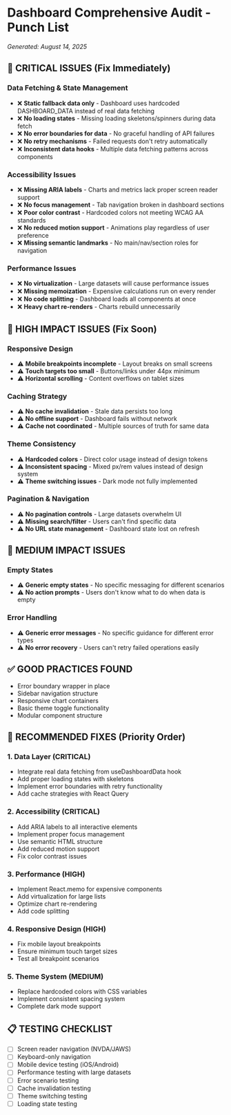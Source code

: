 # Dashboard Comprehensive Audit - Punch List
*Generated: August 14, 2025*

## 🚨 CRITICAL ISSUES (Fix Immediately)

### Data Fetching & State Management
- ❌ **Static fallback data only** - Dashboard uses hardcoded DASHBOARD_DATA instead of real data fetching
- ❌ **No loading states** - Missing loading skeletons/spinners during data fetch
- ❌ **No error boundaries for data** - No graceful handling of API failures  
- ❌ **No retry mechanisms** - Failed requests don't retry automatically
- ❌ **Inconsistent data hooks** - Multiple data fetching patterns across components

### Accessibility Issues
- ❌ **Missing ARIA labels** - Charts and metrics lack proper screen reader support
- ❌ **No focus management** - Tab navigation broken in dashboard sections
- ❌ **Poor color contrast** - Hardcoded colors not meeting WCAG AA standards
- ❌ **No reduced motion support** - Animations play regardless of user preference
- ❌ **Missing semantic landmarks** - No main/nav/section roles for navigation

### Performance Issues  
- ❌ **No virtualization** - Large datasets will cause performance issues
- ❌ **Missing memoization** - Expensive calculations run on every render
- ❌ **No code splitting** - Dashboard loads all components at once
- ❌ **Heavy chart re-renders** - Charts rebuild unnecessarily

## 🔶 HIGH IMPACT ISSUES (Fix Soon)

### Responsive Design
- ⚠️ **Mobile breakpoints incomplete** - Layout breaks on small screens
- ⚠️ **Touch targets too small** - Buttons/links under 44px minimum
- ⚠️ **Horizontal scrolling** - Content overflows on tablet sizes

### Caching Strategy
- ⚠️ **No cache invalidation** - Stale data persists too long
- ⚠️ **No offline support** - Dashboard fails without network
- ⚠️ **Cache not coordinated** - Multiple sources of truth for same data

### Theme Consistency
- ⚠️ **Hardcoded colors** - Direct color usage instead of design tokens
- ⚠️ **Inconsistent spacing** - Mixed px/rem values instead of design system
- ⚠️ **Theme switching issues** - Dark mode not fully implemented

### Pagination & Navigation
- ⚠️ **No pagination controls** - Large datasets overwhelm UI
- ⚠️ **Missing search/filter** - Users can't find specific data
- ⚠️ **No URL state management** - Dashboard state lost on refresh

## 🔶 MEDIUM IMPACT ISSUES

### Empty States
- ⚠️ **Generic empty states** - No specific messaging for different scenarios
- ⚠️ **No action prompts** - Users don't know what to do when data is empty

### Error Handling
- ⚠️ **Generic error messages** - No specific guidance for different error types
- ⚠️ **No error recovery** - Users can't retry failed operations easily

## ✅ GOOD PRACTICES FOUND

- Error boundary wrapper in place
- Sidebar navigation structure
- Responsive chart containers
- Basic theme toggle functionality
- Modular component structure

## 🎯 RECOMMENDED FIXES (Priority Order)

### 1. Data Layer (CRITICAL)
- Integrate real data fetching from useDashboardData hook
- Add proper loading states with skeletons
- Implement error boundaries with retry functionality
- Add cache strategies with React Query

### 2. Accessibility (CRITICAL)  
- Add ARIA labels to all interactive elements
- Implement proper focus management
- Use semantic HTML structure
- Add reduced motion support
- Fix color contrast issues

### 3. Performance (HIGH)
- Implement React.memo for expensive components
- Add virtualization for large lists
- Optimize chart re-rendering
- Add code splitting

### 4. Responsive Design (HIGH)
- Fix mobile layout breakpoints
- Ensure minimum touch target sizes
- Test all breakpoint scenarios

### 5. Theme System (MEDIUM)
- Replace hardcoded colors with CSS variables
- Implement consistent spacing system
- Complete dark mode support

## 📋 TESTING CHECKLIST

- [ ] Screen reader navigation (NVDA/JAWS)
- [ ] Keyboard-only navigation
- [ ] Mobile device testing (iOS/Android)
- [ ] Performance testing with large datasets
- [ ] Error scenario testing
- [ ] Cache invalidation testing
- [ ] Theme switching testing
- [ ] Loading state testing